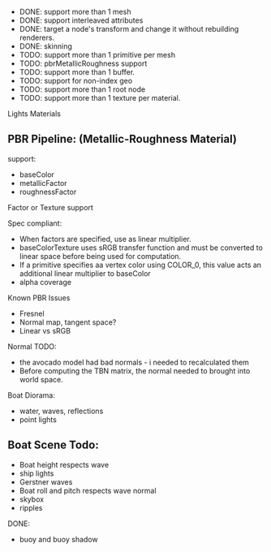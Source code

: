 - DONE: support more than 1 mesh
- DONE: support interleaved attributes
- DONE: target a node's transform and change it without rebuilding renderers.
- DONE: skinning
- TODO: support more than 1 primitive per mesh
- TODO: pbrMetallicRoughness support
- TODO: support more than 1 buffer.
- TODO: support for non-index geo
- TODO: support more than 1 root node
- TODO: support more than 1 texture per material.

Lights
Materials

## PBR Pipeline: (Metallic-Roughness Material)

support:

- baseColor
- metallicFactor
- roughnessFactor

Factor or Texture support

Spec compliant:

- When factors are specified, use as linear multiplier.
- baseColorTexture uses sRGB transfer function and must be converted to linear space before being used for computation.
- If a primitive specifies aa vertex color using COLOR_0, this value acts an additional linear multiplier to baseColor
- alpha coverage

Known PBR Issues

- Fresnel
- Normal map, tangent space?
- Linear vs sRGB

Normal TODO:

- the avocado model had bad normals - i needed to recalculated them
- Before computing the TBN matrix, the normal needed to brought into world space.

Boat Diorama:

- water, waves, reflections
- point lights

## Boat Scene Todo:

- Boat height respects wave
- ship lights
- Gerstner waves
- Boat roll and pitch respects wave normal
- skybox
- ripples

DONE:

- buoy and buoy shadow
